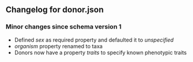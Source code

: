 ## Changelog for donor.json

### Minor changes since schema version 1

* Defined *sex* as required property and defaulted it to *unspecified*
* *organism* property renamed to taxa
* Donors now have a property *traits* to specify known phenotypic traits
